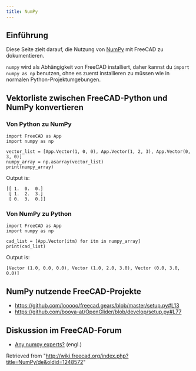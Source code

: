 ```yaml
---
title: NumPy
---
```

## Einführung

Diese Seite zielt darauf, die Nutzung von [NumPy](https://numpy.org/) mit FreeCAD zu dokumentieren.

`numpy` wird als Abhängigkeit von FreeCAD installiert, daher kannst du `import numpy as np` benutzen, ohne es zuerst installieren zu müssen wie in normalen Python-Projektumgebungen.

## Vektorliste zwischen FreeCAD-Python und NumPy konvertieren

### Von Python zu NumPy

```
import FreeCAD as App
import numpy as np

vector_list = [App.Vector(1, 0, 0), App.Vector(1, 2, 3), App.Vector(0, 3, 0)]
numpy_array = np.asarray(vector_list)
print(numpy_array)

```

Output is:

```
[[ 1.  0.  0.]
 [ 1.  2.  3.]
 [ 0.  3.  0.]]

```

### Von NumPy zu Python

```
import FreeCAD as App
import numpy as np

cad_list = [App.Vector(itm) for itm in numpy_array]
print(cad_list)

```

Output is:

```
[Vector (1.0, 0.0, 0.0), Vector (1.0, 2.0, 3.0), Vector (0.0, 3.0, 0.0)]

```

## NumPy nutzende FreeCAD-Projekte

* <https://github.com/looooo/freecad.gears/blob/master/setup.py#L13>
* <https://github.com/booya-at/OpenGlider/blob/develop/setup.py#L77>

## Diskussion im FreeCAD-Forum

* [Any numpy experts?](https://forum.freecadweb.org/viewtopic.php?f=22&t=47529) (engl.)

Retrieved from "<http://wiki.freecad.org/index.php?title=NumPy/de&oldid=1248572>"